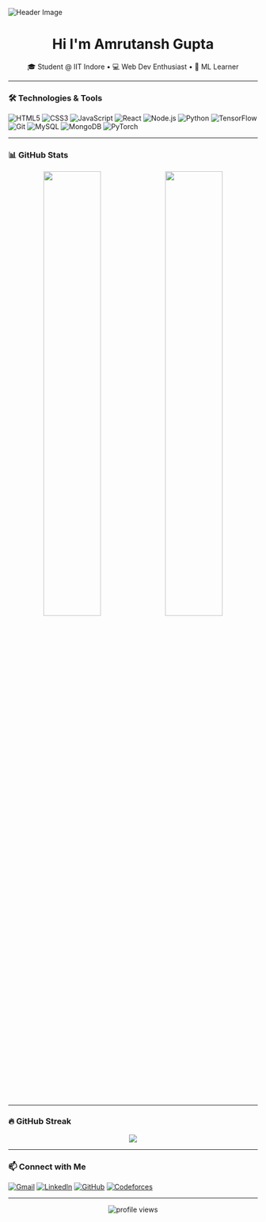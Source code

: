 ![Header Image](https://user-images.githubusercontent.com/74038190/225813708-98b745f2-7d22-48cf-9150-083f1b00d6c9.gif)

<h1 align="center">Hi I'm Amrutansh Gupta</h1>

<p align="center">🎓 Student @ IIT Indore • 💻 Web Dev Enthusiast • 🤖 ML Learner</p>

---

### 🛠️ Technologies & Tools
<p align="left">
  <img src="https://img.icons8.com/color/48/html-5--v1.png" alt="HTML5"/>
  <img src="https://img.icons8.com/color/48/css3.png" alt="CSS3"/>
  <img src="https://img.icons8.com/color/48/javascript.png" alt="JavaScript"/>
  <img src="https://img.icons8.com/plasticine/48/react.png" alt="React"/>
  <img src="https://img.icons8.com/color/48/nodejs.png" alt="Node.js"/>
  <img src="https://img.icons8.com/color/48/python--v1.png" alt="Python"/>
  <img src="https://img.icons8.com/fluency/48/tensorflow.png" alt="TensorFlow"/>
  <img src="https://img.icons8.com/color/48/git.png" alt="Git"/>
  <img src="https://img.icons8.com/color/48/mysql-logo.png" alt="MySQL"/>
  <img src="https://img.icons8.com/color/48/mongodb-logo.png" alt="MongoDB"/>
<img src="https://pytorch.org/assets/images/pytorch-logo.png" alt="PyTorch"/>


---

### 📊 GitHub Stats
<p align="center">
  <img src="https://github-readme-stats.vercel.app/api?username=AmrutanshGupta&show_icons=true&theme=tokyonight" width="48%">
  <img src="https://github-readme-stats.vercel.app/api/top-langs/?username=AmrutanshGupta&layout=compact&theme=tokyonight" width="48%">
</p>

---

### 🔥 GitHub Streak
<p align="center">
  <img src="https://streak-stats.demolab.com?user=AmrutanshGupta&theme=tokyonight" />
</p>

---

### 📫 Connect with Me
<p>
  <a href="mailto:amrutanshgupta@gmail.com"><img src="https://img.icons8.com/color/30/gmail-new.png" alt="Gmail"/></a>
  <a href="(https://www.linkedin.com/in/amrutansh-gupta-0728442b4/)" target="_blank"><img src="https://img.icons8.com/color/30/linkedin.png" alt="LinkedIn"/></a>
  <a href="https://github.com/AmrutanshGupta"><img src="https://img.icons8.com/ios-glyphs/30/github.png" alt="GitHub"/></a>
  <a href="(https://codeforces.com/profile/zetrocodes)"><img src="https://img.icons8.com/ios-glyphs/30/codeforces.png" alt="Codeforces"/></a>
</p>

---

<!-- Optional: View Counter -->
<p align="center">
  <img src="https://komarev.com/ghpvc/?username=AmrutanshGupta&label=Profile%20views&color=blueviolet&style=flat" alt="profile views"/>
</p>



